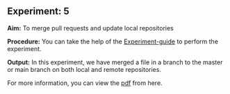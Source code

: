 ## Experiment: 5

**Aim:** To merge pull requests and update local repositories

**Procedure:** You can take the help of the [Experiment-guide](https://lms.cuchd.in/mod/page/view.php?id=1572476) to perform the experiment.

**Output:** In this experiment, we have merged a file in a branch to the master or main branch on both local and remote repositories.

For more information, you can view the [pdf](https://github.com/Tempestyash123456/practicals-in-Semester-4/blob/Git-and-Github/Exp5/22BDO10019_git_exp_five.pdf) from here.



